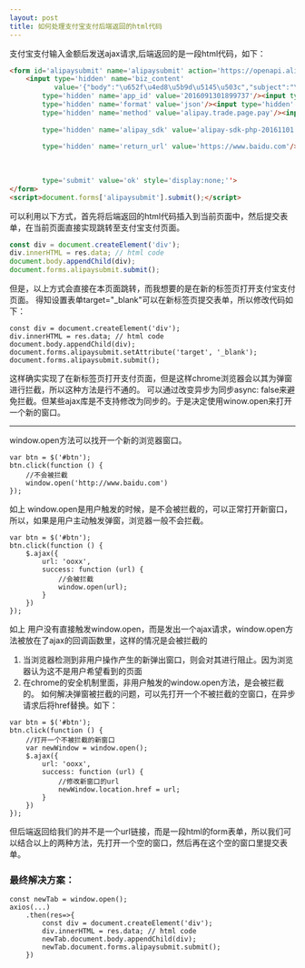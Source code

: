 ```yaml
---
layout: post
title: 如何处理支付宝支付后端返回的html代码
---
```


支付宝支付输入金额后发送ajax请求,后端返回的是一段html代码，如下：
``` html
<form id='alipaysubmit' name='alipaysubmit' action='https://openapi.alipay.com/gateway.do?charset=UTF-8' method='POST'>
    <input type='hidden' name='biz_content'
           value='{"body":"\u652f\u4ed8\u5b9d\u5145\u503c","subject":"\u8bc1\u5b9d\u5b9d-WEB\u7aef\u652f\u4ed8\u5b9d\u5145\u503c(1\u5143)","out_trade_no":"20170827mK8vqssEAGanbdei","timeout_express":"30m","total_amount":1,"product_code":"FAST_INSTANT_TRADE_PAY"}'/><input
        type='hidden' name='app_id' value='2016091301899737'/><input type='hidden' name='version' value='1.0'/><input
        type='hidden' name='format' value='json'/><input type='hidden' name='sign_type' value='RSA2'/><input
        type='hidden' name='method' value='alipay.trade.page.pay'/><input type='hidden' name='timestamp'
                                                                          value='2017-08-27 14:12:15'/><input
        type='hidden' name='alipay_sdk' value='alipay-sdk-php-20161101'/><input type='hidden' name='notify_url'
                                                                                value='https://keensting.fa123.com/open/alipay/app/listener'/><input
        type='hidden' name='return_url' value='https://www.baidu.com'/><input type='hidden' name='charset'
                                                                              value='UTF-8'/><input type='hidden'
                                                                                                    name='sign'
                                                                                                    value='lSk75QEwYbxK3hIRcgAfv2A++rZef7sVRGqMQLo2O5KWzCuiXnd0As4FPyNiK1Q0lcUUGvrog3Loyzk0ChEvg8QBsFeAaNjjPp3WaQFUTIfv+JC6s2GoWdFiAgS+oBRsZg0piDu7nP7UYXJyi/VLxaxKSbQhKbWeTSD3ATFiApxLP7HeA81snUQ8fpL04DJjegS4KKZvvsAHUOza071T9LgzB/9EuquFUXNyVYSPutlGFRJj8RLyVRNJmsUYsWgXW5tGD9SEvdcuYosiiREugbOssX+nPacsT6gFzw4IWSnfGZNEutoPidWxwCk4Ai1dZtrY1FfkeuajNoIvd2IBjw=='/><input
        type='submit' value='ok' style='display:none;''>
</form>
<script>document.forms['alipaysubmit'].submit();</script>
```
可以利用以下方式，首先将后端返回的html代码插入到当前页面中，然后提交表单，在当前页面直接实现跳转至支付宝支付页面。
``` js
const div = document.createElement('div');
div.innerHTML = res.data; // html code
document.body.appendChild(div);
document.forms.alipaysubmit.submit();
```
但是，以上方式会直接在本页面跳转，而我想要的是在新的标签页打开支付宝支付页面。
得知设置表单target="_blank"可以在新标签页提交表单，所以修改代码如下：
```
const div = document.createElement('div');
div.innerHTML = res.data; // html code
document.body.appendChild(div);
document.forms.alipaysubmit.setAttribute('target', '_blank');
document.forms.alipaysubmit.submit();
```
这样确实实现了在新标签页打开支付页面，但是这样chrome浏览器会以其为弹窗进行拦截，所以这种方法是行不通的。
可以通过改变异步为同步async: false来避免拦截。但某些ajax库是不支持修改为同步的。于是决定使用winow.open来打开一个新的窗口。

***

window.open方法可以找开一个新的浏览器窗口。
```
var btn = $('#btn');
btn.click(function () {
    //不会被拦截
    window.open('http://www.baidu.com')
});
```
如上 window.open是用户触发的时候，是不会被拦截的，可以正常打开新窗口，所以，如果是用户主动触发弹窗，浏览器一般不会拦截。
```
var btn = $('#btn');
btn.click(function () {
    $.ajax({
        url: 'ooxx',
        success: function (url) {
            //会被拦截
            window.open(url);
        }
    })
});
```
如上 用户没有直接触发window.open，而是发出一个ajax请求，window.open方法被放在了ajax的回调函数里，这样的情况是会被拦截的
1. 当浏览器检测到非用户操作产生的新弹出窗口，则会对其进行阻止。因为浏览器认为这不是用户希望看到的页面
2. 在chrome的安全机制里面，非用户触发的window.open方法，是会被拦截的。
如何解决弹窗被拦截的问题，可以先打开一个不被拦截的空窗口，在异步请求后将href替换。如下：
```
var btn = $('#btn');
btn.click(function () {
    //打开一个不被拦截的新窗口
    var newWindow = window.open();
    $.ajax({
        url: 'ooxx',
        success: function (url) {
            //修改新窗口的url
            newWindow.location.href = url;
        }
    })
});
```
但后端返回给我们的并不是一个url链接，而是一段html的form表单，所以我们可以结合以上的两种方法，先打开一个空的窗口，然后再在这个空的窗口里提交表单。
### 最终解决方案：
```
const newTab = window.open();
axios(...)
    .then(res=>{
        const div = document.createElement('div');
        div.innerHTML = res.data; // html code
        newTab.document.body.appendChild(div);
        newTab.document.forms.alipaysubmit.submit();
    })
```
